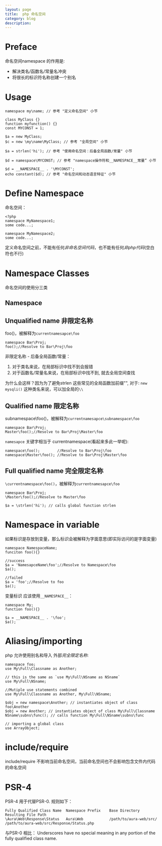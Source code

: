 ```yaml
---
layout: page
title:	php 命名空间
category: blog
description: 
---
```

# Preface

命名空间namespace 的作用是:

- 解决类名/函数名/常量名冲突
- 将很长的标识符名称创建一个别名

# Usage

	namespace my\name; // 参考 "定义命名空间" 小节

	class MyClass {}
	function myfunction() {}
	const MYCONST = 1;

	$a = new MyClass;
	$c = new \my\name\MyClass; // 参考 "全局空间" 小节

	$a = strlen('hi'); // 参考 "使用命名空间：后备全局函数/常量" 小节

	$d = namespace\MYCONST; // 参考 "namespace操作符和__NAMESPACE__常量” 小节

	$d = __NAMESPACE__ . '\MYCONST';
	echo constant($d); // 参考 "命名空间和动态语言特征" 小节

# Define Namespace
命名空间：

	<?php
	namespace MyNamespace1;
	some code...;

	namespace MyNamespace2;
	some code...;

定义命名空间之前，不能有任何*非命名空间代码*，也不能有任何*非php代码*(空白符也不行)

# Namespace Classes
命名空间的使用分三类

## Namespace 

## Unqualified name 非限定名称
foo()，被解释为`currentnamesapce\foo`

	namespace Bar\Proj;
	foo();//Resolve to Bar\Proj\foo

非限定名称 - 后备全局函数/常量：

1. 对于类名来说，在局部标识中找不到会报错
1. 对于函数名/常量名来说，在局部标识中找不到, 就去全局空间查找

为什么会这样？因为为了避免strlen 这些常见的全局函数加前缀"\", 对于: `new mysqli()` 这种类名来说，可以加全局的`\\`

## Qualified name 限定名称
subnamespace\foo()，被解释为`currentnamesapce\subnamespace\foo`

	namespace Bar\Proj;
	Master\foo();//Resolve to Bar\Proj\Master\foo

`namesapce` 关键字相当于 currentnamespace(看起来多此一举呢):

	namespace\foo();		//Resolve to Bar\Proj\foo
	namespace\Master\foo();	//Resolve to Bar\Proj\Master\foo

## Full qualified name 完全限定名称
`\currentnamespace\foo()`，被解释为`currentnamesapce\foo`

	namespace Bar\Proj;
	\Master\foo();//Resolve to Master\foo

	$a = \strlen('hi'); // calls global function strlen

# Namespace in variable
如果标识是存放到变量，那么标识会被解释为字面意思(即实际访问的是字面变量)

	namespace NamespaceName;
	funciton foo(){}
	
	//success
	$a = 'NamesapceName\foo';//Resolve to Namespace\foo
	$a();
	
	//failed
	$a = 'foo';//Resolve to foo
	$a();

变量标识 应该使用`__NAMESPACE__`：

	namespace My;
	function foo(){}

	$a = __NAMESPACE__ . '\foo';
	$a();
	
# Aliasing/importing
php 允许使用别名和导入 外部*完全限定名称*:

	namespace foo;
	use My\Full\Classname as Another;

	// this is the same as `use My\Full\NSname as NSname`
	use My\Full\NSname;

	//Mutiple use statements combined
	use My\Full\Classname as Another, My\Full\NSname;

	$obj = new namespace\Another; // instantiates object of class foo\Another
	$obj = new Another; // instantiates object of class My\Full\Classname
	NSname\subns\func(); // calls function My\Full\NSname\subns\func
	
	// importing a global class
	use ArrayObject;

# include/require 
include/require 不影响当前命名空间，当前命名空间也不会影响包含文件内代码的命名空间

# PSR-4
PSR-4 用于代替PSR-0. 规则如下：

	Fully Qualified Class Name	Namespace Prefix	Base Directory			Resulting File Path
	\Aura\Web\Response\Status	Aura\Web			/path/to/aura-web/src/	/path/to/aura-web/src/Response/Status.php


与PSR-0 相比： Underscores have no special meaning in any portion of the fully qualified class name.
